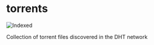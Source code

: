 torrents 
========
![Indexed](https://img.shields.io/badge/indexed-61435-blue)

Collection of torrent files discovered in the DHT network
